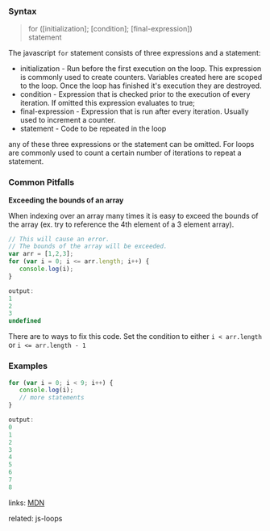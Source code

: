 ### Syntax
>for ([initialization]; [condition]; [final-expression]) <br/> 
>statement
   
The javascript `for` statement consists of three expressions and a statement:

* initialization - Run before the first execution on the loop. This expression is commonly used to create counters. Variables created here are scoped to the loop. Once the loop has finished it's execution they are destroyed.
* condition - Expression that is checked prior to the execution of every iteration. If omitted this expression evaluates to true;
* final-expression - Expression that is run after every iteration. Usually used to increment a counter.
* statement - Code to be repeated in the loop

any of these three expressions or the statement can be omitted. For loops are commonly used to count a certain number of iterations to repeat a statement. 

### Common Pitfalls
**Exceeding the bounds of an array**

When indexing over an array many times it is easy to exceed the bounds of the 
array (ex. try to reference the 4th element of a 3 element array). 

```js
// This will cause an error.
// The bounds of the array will be exceeded.
var arr = [1,2,3];
for (var i = 0; i <= arr.length; i++) {
   console.log(i);
}

output:
1
2
3
undefined
```
There are to ways to fix this code. Set the condition to either `i < arr.length` or `i <= arr.length - 1`

### Examples
```js
for (var i = 0; i < 9; i++) {
   console.log(i);
   // more statements
}

output:
0
1
2
3
4
5
6
7
8
```

links: [MDN](https://developer.mozilla.org/en-US/docs/Web/JavaScript/Reference/Statements/for)

related: js-loops
